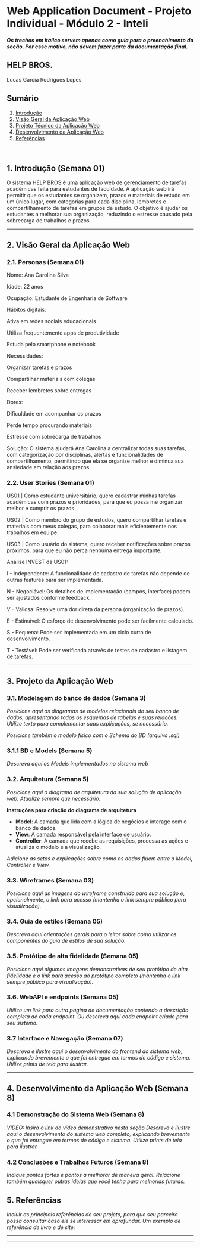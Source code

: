 # Web Application Document - Projeto Individual - Módulo 2 - Inteli

**_Os trechos em itálico servem apenas como guia para o preenchimento da seção. Por esse motivo, não devem fazer parte da documentação final._**

## HELP BROS.

Lucas Garcia Rodrigues Lopes
## Sumário

1. [Introdução](#c1)  
2. [Visão Geral da Aplicação Web](#c2)  
3. [Projeto Técnico da Aplicação Web](#c3)  
4. [Desenvolvimento da Aplicação Web](#c4)  
5. [Referências](#c5)  

<br>

## <a name="c1"></a>1. Introdução (Semana 01)
O sistema HELP BROS é uma aplicação web de gerenciamento de tarefas acadêmicas feita para estudantes de faculdade. A aplicação web irá permitir que os estudantes se organizem, prazos e materiais de estudo em um único lugar, com categorias para cada disciplina, lembretes e compartilhamento de tarefas em grupos de estudo. O objetivo é ajudar os estudantes a melhorar sua organização, reduzindo o estresse causado pela sobrecarga de trabalhos e prazos.

---

## <a name="c2"></a>2. Visão Geral da Aplicação Web

### 2.1. Personas (Semana 01)

Nome: Ana Carolina Silva

Idade: 22 anos

Ocupação: Estudante de Engenharia de Software


Hábitos digitais:

Ativa em redes sociais educacionais

Utiliza frequentemente apps de produtividade

Estuda pelo smartphone e notebook


Necessidades:

Organizar tarefas e prazos 

Compartilhar materiais com colegas

Receber lembretes sobre entregas 


Dores:

Dificuldade em acompanhar os prazos

Perde tempo procurando materiais 

Estresse com sobrecarga de trabalhos


Solução: O sistema ajudará Ana Carolina a centralizar todas suas tarefas, com categorização por disciplinas, alertas e funcionalidades de compartilhamento, permitindo que ela se organize melhor e diminua sua ansiedade em relação aos prazos.

### 2.2. User Stories (Semana 01)

US01 | Como estudante universitário, quero cadastrar minhas tarefas acadêmicas com prazos e prioridades, para que eu possa me organizar melhor e cumprir os prazos.

US02 | Como membro do grupo de estudos, quero compartilhar tarefas e materiais com meus colegas, para colaborar mais eficientemente nos trabalhos em equipe.

US03 | Como usuário do sistema, quero receber notificações sobre prazos próximos, para que eu não perca nenhuma entrega importante.

Análise INVEST da US01:

I - Independente: A funcionalidade de cadastro de tarefas não depende de outras features para ser implementada.

N - Negociável: Os detalhes de implementação (campos, interface) podem ser ajustados conforme feedback.

V - Valiosa: Resolve uma dor direta da persona (organização de prazos).

E - Estimável: O esforço de desenvolvimento pode ser facilmente calculado.

S - Pequena: Pode ser implementada em um ciclo curto de desenvolvimento.

T - Testável: Pode ser verificada através de testes de cadastro e listagem de tarefas.


---

## <a name="c3"></a>3. Projeto da Aplicação Web

### 3.1. Modelagem do banco de dados  (Semana 3)

*Posicione aqui os diagramas de modelos relacionais do seu banco de dados, apresentando todos os esquemas de tabelas e suas relações. Utilize texto para complementar suas explicações, se necessário.*

*Posicione também o modelo físico com o Schema do BD (arquivo .sql)*

### 3.1.1 BD e Models (Semana 5)
*Descreva aqui os Models implementados no sistema web*

### 3.2. Arquitetura (Semana 5)

*Posicione aqui o diagrama de arquitetura da sua solução de aplicação web. Atualize sempre que necessário.*

**Instruções para criação do diagrama de arquitetura**  
- **Model**: A camada que lida com a lógica de negócios e interage com o banco de dados.
- **View**: A camada responsável pela interface de usuário.
- **Controller**: A camada que recebe as requisições, processa as ações e atualiza o modelo e a visualização.
  
*Adicione as setas e explicações sobre como os dados fluem entre o Model, Controller e View.*

### 3.3. Wireframes (Semana 03)

*Posicione aqui as imagens do wireframe construído para sua solução e, opcionalmente, o link para acesso (mantenha o link sempre público para visualização).*

### 3.4. Guia de estilos (Semana 05)

*Descreva aqui orientações gerais para o leitor sobre como utilizar os componentes do guia de estilos de sua solução.*


### 3.5. Protótipo de alta fidelidade (Semana 05)

*Posicione aqui algumas imagens demonstrativas de seu protótipo de alta fidelidade e o link para acesso ao protótipo completo (mantenha o link sempre público para visualização).*

### 3.6. WebAPI e endpoints (Semana 05)

*Utilize um link para outra página de documentação contendo a descrição completa de cada endpoint. Ou descreva aqui cada endpoint criado para seu sistema.*  

### 3.7 Interface e Navegação (Semana 07)

*Descreva e ilustre aqui o desenvolvimento do frontend do sistema web, explicando brevemente o que foi entregue em termos de código e sistema. Utilize prints de tela para ilustrar.*

---

## <a name="c4"></a>4. Desenvolvimento da Aplicação Web (Semana 8)

### 4.1 Demonstração do Sistema Web (Semana 8)

*VIDEO: Insira o link do vídeo demonstrativo nesta seção*
*Descreva e ilustre aqui o desenvolvimento do sistema web completo, explicando brevemente o que foi entregue em termos de código e sistema. Utilize prints de tela para ilustrar.*

### 4.2 Conclusões e Trabalhos Futuros (Semana 8)

*Indique pontos fortes e pontos a melhorar de maneira geral.*
*Relacione também quaisquer outras ideias que você tenha para melhorias futuras.*



## <a name="c5"></a>5. Referências

_Incluir as principais referências de seu projeto, para que seu parceiro possa consultar caso ele se interessar em aprofundar. Um exemplo de referência de livro e de site:_<br>

---
---
